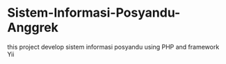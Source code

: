 # Sistem-Informasi-Posyandu-Anggrek
this project develop sistem informasi posyandu using PHP and framework Yii

